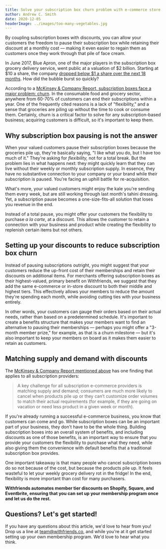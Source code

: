 ```yaml
---
title: Solve your subscription box churn problem with e-commerce store discounts
author: Andrew C. Smith
date: 2020-12-05
headerImage: ../images/too-many-vegetables.jpg
---
```


By coupling subscription boxes with discounts, you can allow your customers the freedom to pause their subscription box while retaining their discount at a monthly cost — making it even easier to regain them as customers once they work through that pile of face cream.

<!-- end -->

In June 2017, Blue Apron, one of the major players in the subscription box grocery delivery service, went public at a valuation of $2 billion. Starting at $10 a share, the company [dropped below $1 a share over the next 18 months](https://www.cnbc.com/2018/12/21/blue-aprons-worst-meal-kit-deal-ever-now-costs-under-1-.html). How did the bubble burst so quickly?

According to a [McKinsey & Company Report, subscription boxes face a major problem: churn](https://www.mckinsey.com/industries/technology-media-and-telecommunications/our-insights/thinking-inside-the-subscription-box-new-research-on-ecommerce-consumers). In the consumable food and grocery sector, anywhere from 60-70% of customers can end their subscriptions within a year. One of the frequently cited reasons is a lack of "flexibility," and a sense that groceries are piling up without the time to cook or consume them. Certainly, churn is a critical factor to solve for any subscription-based business; acquiring customers is difficult, so it's important to keep them.

## Why subscription box pausing is not the answer

When your valued customers pause their subscription boxes because the groceries pile up, they're basically saying, "I like what you do, but I have too much of it." They're asking for *flexibility,* not for a total break. But the problem lies in what happens next: they might quickly learn that they can live without their weekly or monthly subscription supply. In essence, they have no substantive connection to your company or your brand while their subscription is paused. You're facing an uphill battle for re-acquisition.

What's more, your valued customers might enjoy the kale you're sending them every week, but are still working through last month's tahini dressing. Yet, a subscription pause becomes a one-size-fits-all solution that loses you revenue in the end.

Instead of a total pause, you might offer your customers the flexibility to purchase *a la carte*, at a discount. This allows the customer to retain a connection with your business and product while creating the flexibility to replenish certain items but not others.

## Setting up your discounts to reduce subscription box churn

Instead of pausing subscriptions outright, you might suggest that your customers reduce the up-front cost of their memberships and retain their discounts on additional items. For merchants offering subscription boxes as their highest-valued, primary benefit on Withfriends, we suggest that they add the same e-commerce or in-store discount to both their middle and highest tiers. This effectively allows your members to reduce the amount they're spending each month, while avoiding cutting ties with your business entirely.

In other words, your customers can gauge their orders based on their actual needs, rather than based on a predetermined schedule. It's important to create a benefits structure that makes your members want to find an alternative to pausing their memberships — perhaps you might offer a "3-month member prize," for example, as that is a churn milestone — but it's also important to keep your members on board as it makes them easier to retain as customers.

## Matching supply and demand with discounts

The [McKinsey & Company Report mentioned above](https://www.mckinsey.com/industries/technology-media-and-telecommunications/our-insights/thinking-inside-the-subscription-box-new-research-on-ecommerce-consumers) has one finding that applies to all subscription providers:

> A key challenge for all subscription e-commerce providers is matching supply and demand; consumers are much more likely to cancel when products pile up or they can’t customize order volumes to match their actual requirements (for example, if they are going on vacation or need less product in a given week or month).

If you're already running a successful e-commerce business, you know that customers can come and go. While subscription boxes can be an important part of your business, they don't have to be the whole thing. Building subscription boxes into an overall system of benefits, and including discounts as one of those benefits, is an important way to ensure that you provide your customers the flexibility to purchase what they need, while also giving them the convenience with default benefits that a traditional subscription box provides.

One important takeaway is that many people who cancel subscription boxes do so not because of the cost, but because the products pile up. It feels wasteful to let your weekly grocery delivery rot in the fridge! In the end, flexibility is more important than cost for many purchasers.

**Withfriends automates member tier discounts on Shopify, Square, and Eventbrite, ensuring that you can set up your membership program once and let us do the rest.**

## Questions? Let's get started!

If you have any questions about this article, we'd love to hear from you! Drop us a line at team@withfriends.co, and while you're at it get started setting up your own membership program. We'd love to hear what you think.
